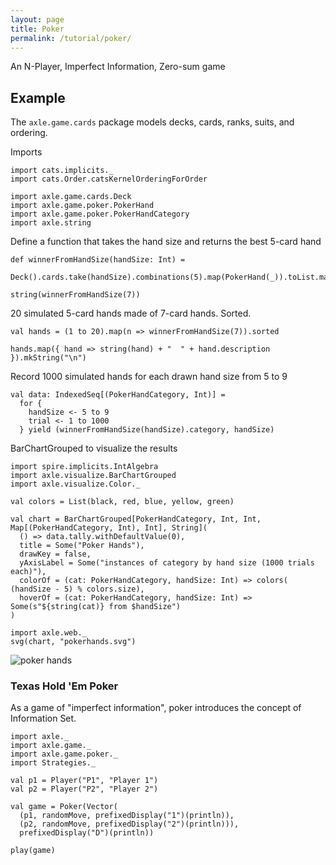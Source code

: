 ```yaml
---
layout: page
title: Poker
permalink: /tutorial/poker/
---
```


An N-Player, Imperfect Information, Zero-sum game

Example
-------

The `axle.game.cards` package models decks, cards, ranks, suits, and ordering.

Imports

```tut:silent
import cats.implicits._
import cats.Order.catsKernelOrderingForOrder

import axle.game.cards.Deck
import axle.game.poker.PokerHand
import axle.game.poker.PokerHandCategory
import axle.string
```

Define a function that takes the hand size and returns the best 5-card hand

```tut:book
def winnerFromHandSize(handSize: Int) =
  Deck().cards.take(handSize).combinations(5).map(PokerHand(_)).toList.max

string(winnerFromHandSize(7))
```

20 simulated 5-card hands made of 7-card hands.  Sorted.

```tut:book
val hands = (1 to 20).map(n => winnerFromHandSize(7)).sorted

hands.map({ hand => string(hand) + "  " + hand.description }).mkString("\n")
```

Record 1000 simulated hands for each drawn hand size from 5 to 9

```tut:book
val data: IndexedSeq[(PokerHandCategory, Int)] =
  for {
    handSize <- 5 to 9
    trial <- 1 to 1000
  } yield (winnerFromHandSize(handSize).category, handSize)
```

BarChartGrouped to visualize the results

```tut:book
import spire.implicits.IntAlgebra
import axle.visualize.BarChartGrouped
import axle.visualize.Color._

val colors = List(black, red, blue, yellow, green)

val chart = BarChartGrouped[PokerHandCategory, Int, Int, Map[(PokerHandCategory, Int), Int], String](
  () => data.tally.withDefaultValue(0),
  title = Some("Poker Hands"),
  drawKey = false,
  yAxisLabel = Some("instances of category by hand size (1000 trials each)"),
  colorOf = (cat: PokerHandCategory, handSize: Int) => colors( (handSize - 5) % colors.size),
  hoverOf = (cat: PokerHandCategory, handSize: Int) => Some(s"${string(cat)} from $handSize")
)

import axle.web._
svg(chart, "pokerhands.svg")
```

![poker hands](/tutorial/images/pokerhands.svg)

### Texas Hold 'Em Poker

As a game of "imperfect information", poker introduces the concept of Information Set.

```tut
import axle._
import axle.game._
import axle.game.poker._
import Strategies._

val p1 = Player("P1", "Player 1")
val p2 = Player("P2", "Player 2")

val game = Poker(Vector(
  (p1, randomMove, prefixedDisplay("1")(println)),
  (p2, randomMove, prefixedDisplay("2")(println))),
  prefixedDisplay("D")(println))

play(game)
```

